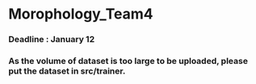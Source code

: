 # Morophology_Team4

### Deadline : January 12

### As the volume of dataset is too large to be uploaded, please put the dataset in src/trainer.
